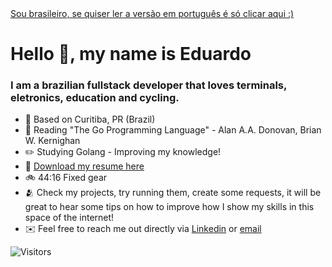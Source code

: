 <a target="_blank" href="https://github.com/eduardo-moro/eduardo-moro/blob/main/LEIAME.md" translate="no" >
    Sou brasileiro, se quiser ler a versão em português é só clicar aqui :)
</a>


#  Hello 👋, my name is Eduardo
### I am a brazilian fullstack developer that loves terminals, eletronics, education and cycling.
- 📍 Based on Curitiba, PR (Brazil)
- 📘 Reading "The Go Programming Language" - Alan A.A. Donovan, Brian W. Kernighan
- ✏️ Studying Golang - Improving my knowledge!
- 📜 [Download my resume here](https://docs.google.com/document/d/1Gljcw1Ry6cTOzVkwlYv6fXUvIRhiY_jh3x6iz476KfY/edit?usp=sharing)
- 🚲 44:16 Fixed gear
- 🫂 Check my projects, try running them, create some requests, it will be great to hear some tips on how to improve how I show my skills in this space of the internet!
- ✉️ Feel free to reach me out directly via [Linkedin](mailto:dev.eduardomoro@gmail.com) or [email](mailto:dev.eduardomoro@gmail.com)

![Visitors](https://api.visitorbadge.io/api/combined?path=https%3A%2F%2Fgithub.com%2Feduardo-moro&label=Profile%20visits&labelColor=%230d1117&countColor=%230d1117&labelStyle=none)
